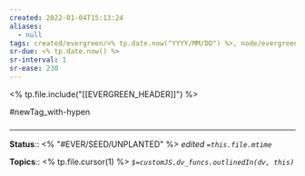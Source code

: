 ```yaml
---
created: 2022-01-04T15:13:24 
aliases:
  - null
tags: created/evergreen/<% tp.date.now("YYYY/MM/DD") %>, node/evergreen
sr-due: <% tp.date.now() %>
sr-interval: 1
sr-ease: 230
---
```


<% tp.file.include("[[EVERGREEN_HEADER]]") %>

 #newTag_with-hypen

### <hr class="footnote"/>

**Status**:: <% "#EVER/SEED/UNPLANTED" %>
*edited `=this.file.mtime`*

**Topics**:: <% tp.file.cursor(1) %>
*`$=customJS.dv_funcs.outlinedIn(dv, this)`*


